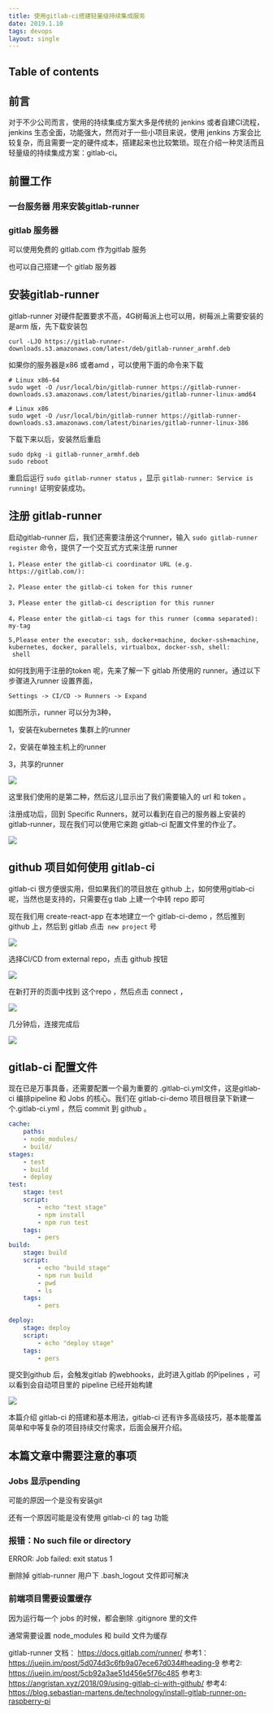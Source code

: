 ```yaml
---
title: 使用gitlab-ci搭建轻量级持续集成服务
date: 2019.1.10
tags: devops
layout: single
---
```




## Table of contents

## 前言

对于不少公司而言，使用的持续集成方案大多是传统的 jenkins 或者自建CI流程，jenkins 生态全面，功能强大，然而对于一些小项目来说，使用 jenkins 方案会比较复杂，而且需要一定的硬件成本，搭建起来也比较繁琐。现在介绍一种灵活而且轻量级的持续集成方案：gitlab-ci。

## 前置工作

### 一台服务器  用来安装gitlab-runner 

### gitlab 服务器

可以使用免费的 gitlab.com 作为gitlab 服务

也可以自己搭建一个 gitlab 服务器



## 安装gitlab-runner

gitlab-runner 对硬件配置要求不高，4G树莓派上也可以用，树莓派上需要安装的是arm 版，先下载安装包

```shell
curl -LJO https://gitlab-runner-downloads.s3.amazonaws.com/latest/deb/gitlab-runner_armhf.deb
```

如果你的服务器是x86 或者amd ，可以使用下面的命令来下载

```shell
# Linux x86-64
sudo wget -O /usr/local/bin/gitlab-runner https://gitlab-runner-downloads.s3.amazonaws.com/latest/binaries/gitlab-runner-linux-amd64

# Linux x86
sudo wget -O /usr/local/bin/gitlab-runner https://gitlab-runner-downloads.s3.amazonaws.com/latest/binaries/gitlab-runner-linux-386
```

下载下来以后，安装然后重启

```shell
sudo dpkg -i gitlab-runner_armhf.deb
sudo reboot
```

重启后运行 `sudo gitlab-runner status`  ，显示 `gitlab-runner: Service is running!` 证明安装成功。



## 注册 gitlab-runner 

启动gitlab-runner 后，我们还需要注册这个runner，输入 `sudo gitlab-runner register` 命令，提供了一个交互式方式来注册 runner

```shell
1，Please enter the gitlab-ci coordinator URL (e.g. https://gitlab.com/):

2，Please enter the gitlab-ci token for this runner

3，Please enter the gitlab-ci description for this runner

4，Please enter the gitlab-ci tags for this runner (comma separated):
my-tag

5,Please enter the executor: ssh, docker+machine, docker-ssh+machine, kubernetes, docker, parallels, virtualbox, docker-ssh, shell:
 shell
```

如何找到用于注册的token 呢，先来了解一下 gitlab 所使用的 runner。通过以下步骤进入runner 设置界面，

```shell
Settings -> CI/CD -> Runners -> Expand
```

如图所示，runner 可以分为3种，

1，安装在kubernetes 集群上的runner

2，安装在单独主机上的runner

3，共享的runner

![](https://tva1.sinaimg.cn/large/007S8ZIlly1gdyxm8qjlpj316f0u0n5w.jpg)

这里我们使用的是第二种，然后这儿显示出了我们需要输入的 url 和 token 。

注册成功后，回到 Specific Runners，就可以看到在自己的服务器上安装的 gitlab-runner，现在我们可以使用它来跑 gitlab-ci 配置文件里的作业了。

![](https://tva1.sinaimg.cn/large/007S8ZIlly1gdyxri57ljj30p60aajs4.jpg)

## github 项目如何使用 gitlab-ci

gitlab-ci 很方便很实用，但如果我们的项目放在 github 上，如何使用gitlab-ci 呢，当然也是支持的，只需要在g tlab 上建一个中转 repo 即可

现在我们用 create-react-app 在本地建立一个 gitlab-ci-demo ，然后推到 github 上，然后到 gitlab 点击` new project` 号 

![](https://tva1.sinaimg.cn/large/007S8ZIlly1gdz2z954h9j313809at9c.jpg)



选择CI/CD from external repo，点击 github 按钮

![](https://tva1.sinaimg.cn/large/007S8ZIlly1gdz2pt66qdj31yw0qgtfy.jpg)



在新打开的页面中找到 这个repo ，然后点击 connect ，

![](https://tva1.sinaimg.cn/large/007S8ZIlly1gdz7cqeb2yj31yc04ijso.jpg)

几分钟后，连接完成后

![](https://tva1.sinaimg.cn/large/007S8ZIlly1gdz3b8gqp7j31i203qwey.jpg)



## gitlab-ci  配置文件

现在已是万事具备，还需要配置一个最为重要的 .gitlab-ci.yml文件，这是gitlab-ci 编排pipeline 和 Jobs 的核心。我们在 gitlab-ci-demo 项目根目录下新建一个.gitlab-ci.yml ，然后 commit 到 github 。

```YAML
cache:
    paths:
    - node_modules/
    - build/
stages:
    - test
    - build
    - deploy
test:
    stage: test
    script:
        - echo "test stage"
        - npm install
        - npm run test
    tags:
        - pers
build:
    stage: build
    script: 
        - echo "build stage"
        - npm run build 
        - pwd
        - ls
    tags:
        - pers

deploy:
    stage: deploy
    script: 
        - echo "deploy stage"
    tags:
        - pers
```

提交到github 后，会触发gitlab 的webhooks，此时进入gitlab 的Pipelines ，可以看到会自动项目里的 pipeline 已经开始构建

![](https://tva1.sinaimg.cn/large/007S8ZIlly1gdz4aiczmfj311e09ejs2.jpg)



本篇介绍 gitlab-ci 的搭建和基本用法，gitlab-ci 还有许多高级技巧，基本能覆盖简单和中等复杂的项目持续交付需求，后面会展开介绍。


## 本篇文章中需要注意的事项

### Jobs 显示pending 

可能的原因一个是没有安装git

还有一个原因可能是没有使用 gitlab-ci 的 tag 功能

### 报错：No such file or directory

ERROR: Job failed: exit status 1

删除掉 gitlab-runner 用户下 .bash_logout 文件即可解决

### 前端项目需要设置缓存

因为运行每一个 jobs 的时候，都会删除 .gitignore 里的文件

通常需要设置 node_modules 和 build 文件为缓存


gitlab-runner 文档： https://docs.gitlab.com/runner/
参考1：https://juejin.im/post/5d074d3c6fb9a07ece67d034#heading-9
参考2:   https://juejin.im/post/5cb92a3ae51d456e5f76c485
参考3:   https://angristan.xyz/2018/09/using-gitlab-ci-with-github/
参考4:   https://blog.sebastian-martens.de/technology/install-gitlab-runner-on-raspberry-pi

